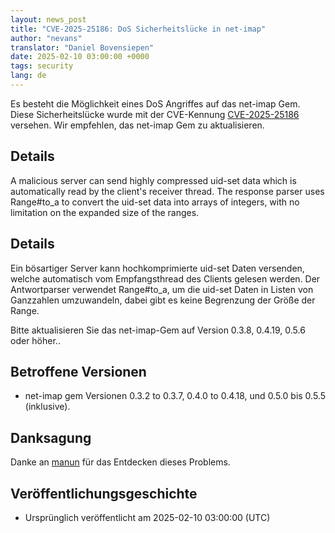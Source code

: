 ```yaml
---
layout: news_post
title: "CVE-2025-25186: DoS Sicherheitslücke in net-imap"
author: "nevans"
translator: "Daniel Bovensiepen"
date: 2025-02-10 03:00:00 +0000
tags: security
lang: de
---
```


Es besteht die Möglichkeit eines DoS Angriffes auf das net-imap Gem. Diese Sicherheitslücke wurde mit der CVE-Kennung [CVE-2025-25186](https://www.cve.org/CVERecord?id=CVE-2025-25186) versehen. Wir empfehlen, das net-imap Gem zu aktualisieren.

## Details

A malicious server can send highly compressed uid-set data which is automatically read by the client's receiver thread.  The response parser uses Range#to_a to convert the uid-set data into arrays of integers, with no limitation on the expanded size of the ranges.

## Details

Ein bösartiger Server kann hochkomprimierte uid-set Daten versenden, welche automatisch vom Empfangsthread des Clients gelesen werden. Der Antwortparser verwendet Range#to_a, um die uid-set Daten in Listen von Ganzzahlen umzuwandeln, dabei gibt es keine Begrenzung der Größe der Range.

Bitte aktualisieren Sie das net-imap-Gem auf Version 0.3.8, 0.4.19, 0.5.6 oder höher..

## Betroffene Versionen

* net-imap gem Versionen 0.3.2 to 0.3.7, 0.4.0 to 0.4.18, und 0.5.0 bis 0.5.5 (inklusive).

## Danksagung

Danke an [manun](https://hackerone.com/manun) für das Entdecken dieses Problems.

## Veröffentlichungsgeschichte

* Ursprünglich veröffentlicht am 2025-02-10 03:00:00 (UTC)